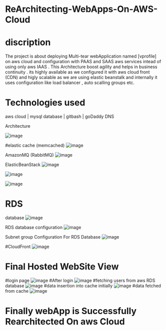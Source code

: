 # ReArchitecting-WebApps-On-AWS-Cloud

# discription

The project is about deploying Multi-tear webApplication named [vprofile] on aws cloud and configuration with PAAS and SAAS aws services intead of using only aws IAAS . This Architecture boost agility and helps in business continuity . its highly available as we configured it with aws cloud front (CDN) and higly scalable as we are using elastic beanstalk and internally it uses configuration like load balancer , auto scalling groups etc.

# Technologies used 
aws cloud | 
mysql database | 
gitbash | 
goDaddy DNS


Architecture

![image](https://user-images.githubusercontent.com/76225409/193885031-ccc0b3ea-16c8-48c7-8232-5a4364758fb4.png)

#elastic cache (memcached)
![image](https://user-images.githubusercontent.com/76225409/192157411-3aee6424-14e8-4a31-927e-b57addb2a995.png)

AmazonMQ (RabbitMQ)
![image](https://user-images.githubusercontent.com/76225409/192157348-4bf0ee2e-db91-43d1-9df4-aad9e2b1779e.png)

ElasticBeanStack
![image](https://user-images.githubusercontent.com/76225409/192157090-8e310c13-3d97-444a-b941-46788fcbeae9.png)

![image](https://user-images.githubusercontent.com/76225409/192157118-df8a7436-c2d1-443e-8e6f-cada3b42af33.png)

![image](https://user-images.githubusercontent.com/76225409/192157190-2a767904-20d2-4acf-98a4-28b4bcd8f86a.png)

# RDS
database
![image](https://user-images.githubusercontent.com/76225409/192157245-7f20d82c-b948-48e9-9f2e-5b05efa8ffb6.png)

RDS database configuration
![image](https://user-images.githubusercontent.com/76225409/192157277-19cb18e6-9c37-40cc-9f88-272b0c8643cb.png)

Subnet group Configuration  For RDS Database
![image](https://user-images.githubusercontent.com/76225409/192157317-4ec4598c-9cdf-4aef-ac5b-a6d465554a1e.png)


#CloudFront
![image](https://user-images.githubusercontent.com/76225409/192157753-e80c14e8-0087-4eac-88e6-b492c43101c6.png)

# Final Hosted WebSite View

#login page
![image](https://user-images.githubusercontent.com/76225409/192158052-fea9e3c3-63eb-419a-884e-d47a830c8578.png)
#After login
![image](https://user-images.githubusercontent.com/76225409/192158089-1f6bd7da-78e5-44e0-ae64-1afd80c9f9b2.png)
#fetching users from aws RDS database 
![image](https://user-images.githubusercontent.com/76225409/192158131-f2dd6055-1181-403b-b522-19a4b6e95899.png)
#data insertion into cache initially
![image](https://user-images.githubusercontent.com/76225409/192158165-24453230-b868-42c2-a85f-a6f31bf5860a.png)
#data fetched from cache
![image](https://user-images.githubusercontent.com/76225409/192158187-b976232b-a69d-410b-954c-d5785c160d22.png)


# Finally webApp is Successfully Rearchitected On aws Cloud

